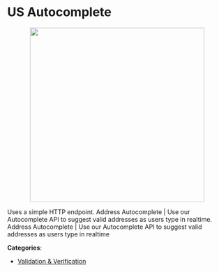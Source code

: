 # US Autocomplete
<p align="center">
    <img width="400" src="https://raw.githubusercontent.com/apis-list/apis-list/apis/us-autocomplete/logo_256x256.png" />
</p>

Uses a simple HTTP endpoint.  Address Autocomplete | Use our Autocomplete API to suggest valid addresses as users type in realtime. Address Autocomplete | Use our Autocomplete API to suggest valid addresses as users type in realtime



**Categories**:

- [Validation & Verification](https://github.com/apis-list/apis-list#validation-and-verification)



